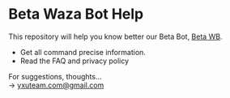 # Beta Waza Bot Help

This repository will help you know better our Beta Bot, [Beta WB](https://discord.com/api/oauth2/authorize?client_id=1025002023134973982&permissions=8&scope=bot%20applications.commands).  
* Get all command precise information.
* Read the FAQ and privacy policy

For suggestions, thoughts...  
-> yxuteam.com@gmail.com
